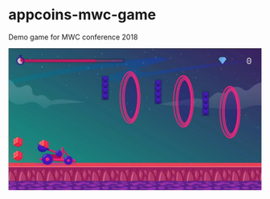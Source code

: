 # appcoins-mwc-game
Demo game for MWC conference 2018

![MWC Screenshot](screenshot.jpg?raw=true "MWC Screenshot")